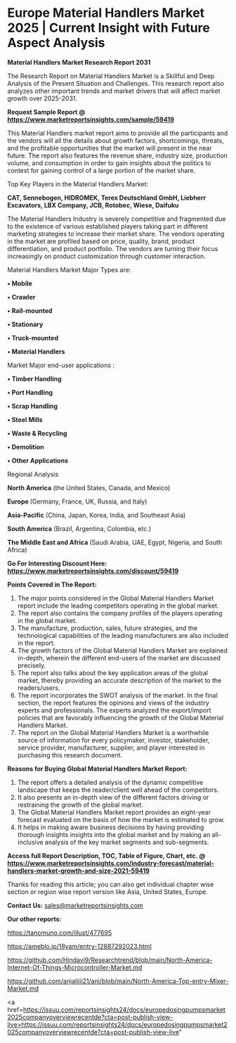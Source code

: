 # Europe Material Handlers Market 2025 | Current Insight with Future Aspect Analysis

<strong>Material Handlers Market Research Report 2031</strong>

The Research Report on Material Handlers Market is a Skillful and Deep Analysis of the Present Situation and Challenges. This research report also analyzes other important trends and market drivers that will affect market growth over 2025-2031.

<strong>Request Sample Report @ <a href=https://www.marketreportsinsights.com/sample/59419>https://www.marketreportsinsights.com/sample/59419</a></strong>

This Material Handlers market report aims to provide all the participants and the vendors will all the details about growth factors, shortcomings, threats, and the profitable opportunities that the market will present in the near future. The report also features the revenue share, industry size, production volume, and consumption in order to gain insights about the politics to contest for gaining control of a large portion of the market share.

Top Key Players in the Material Handlers Market:

<strong>CAT, Sennebogen, HIDROMEK, Terex Deutschland GmbH, Liebherr Excavators, LBX Company, JCB, Rotobec, Wiese, Daifuku</strong>

The Material Handlers Industry is severely competitive and fragmented due to the existence of various established players taking part in different marketing strategies to increase their market share. The vendors operating in the market are profiled based on price, quality, brand, product differentiation, and product portfolio. The vendors are turning their focus increasingly on product customization through customer interaction.

Material Handlers Market Major Types are:

<strong>• Mobile

• Crawler

• Rail-mounted

• Stationary

• Truck-mounted

• Material Handlers</strong>

Market Major end-user applications :

<strong>• Timber Handling

• Port Handling

• Scrap Handling

• Steel Mills

• Waste & Recycling

• Demolition

• Other Applications</strong>

Regional Analysis

</u><strong><b>North America</b></strong> (the United States, Canada, and Mexico)

<strong><b>Europe </b></strong>(Germany, France, UK, Russia, and Italy)

<strong><b>Asia-Pacific</b></strong> (China, Japan, Korea, India, and Southeast Asia)

<strong><b>South America</b></strong> (Brazil, Argentina, Colombia, etc.)

<strong><b>The Middle East and Africa</b></strong> (Saudi Arabia, UAE, Egypt, Nigeria, and South Africa)

<strong>Go For Interesting Discount Here: <a href=https://www.marketreportsinsights.com/discount/59419>https://www.marketreportsinsights.com/discount/59419</a></strong>

<strong>Points Covered in The Report:</strong>
<ol>
  <li>The major points considered in the Global Material Handlers Market report include the leading competitors operating in the global market.</li>
  <li>The report also contains the company profiles of the players operating in the global market.</li>
  <li>The manufacture, production, sales, future strategies, and the technological capabilities of the leading manufacturers are also included in the report.</li>
  <li>The growth factors of the Global Material Handlers Market are explained in-depth, wherein the different end-users of the market are discussed precisely.</li>
  <li>The report also talks about the key application areas of the global market, thereby providing an accurate description of the market to the readers/users.</li>
  <li>The report incorporates the SWOT analysis of the market. In the final section, the report features the opinions and views of the industry experts and professionals. The experts analyzed the export/import policies that are favorably influencing the growth of the Global Material Handlers Market.</li>
  <li>The report on the Global Material Handlers Market is a worthwhile source of information for every policymaker, investor, stakeholder, service provider, manufacturer, supplier, and player interested in purchasing this research document.</li>
</ol>
<strong>Reasons for Buying Global Material Handlers Market Report:</strong>

<ol>
  <li>The report offers a detailed analysis of the dynamic competitive landscape that keeps the reader/client well ahead of the competitors.</li>
  <li>It also presents an in-depth view of the different factors driving or restraining the growth of the global market.</li>
  <li>The Global Material Handlers Market report provides an eight-year forecast evaluated on the basis of how the market is estimated to grow.</li>
  <li>It helps in making aware business decisions by having providing thorough insights insights into the global market and by making an all-inclusive analysis of the key market segments and sub-segments.</li>
</ol>
<strong>Access full Report Description, TOC, Table of Figure, Chart, etc. @ <a href=https://www.marketreportsinsights.com/industry-forecast/material-handlers-market-growth-and-size-2021-59419>https://www.marketreportsinsights.com/industry-forecast/material-handlers-market-growth-and-size-2021-59419</a></strong>


Thanks for reading this article; you can also get individual chapter wise section or region wise report version like Asia, United States, Europe.

<strong>Contact Us:</strong>
sales@marketreportsinsights.com

<strong>Our other reports:</strong>

<a href=https://tanomuno.com/illust/477695>https://tanomuno.com/illust/477695</a>

<a href=https://ameblo.jp/18yam/entry-12887292023.html>https://ameblo.jp/18yam/entry-12887292023.html</a>

<a href=https://github.com/Hindavi9/Researchtrend/blob/main/North-America-Internet-Of-Things-Microcontroller-Market.md>https://github.com/Hindavi9/Researchtrend/blob/main/North-America-Internet-Of-Things-Microcontroller-Market.md</a>

<a href=https://github.com/anjaliiii21/ani/blob/main/North-America-Top-entry-Mixer-Market.md>https://github.com/anjaliiii21/ani/blob/main/North-America-Top-entry-Mixer-Market.md</a>

<a href=https://issuu.com/reportsinsights24/docs/europedosingpumpsmarket2025companyoverviewrecentde?cta=post-publish-view-live>https://issuu.com/reportsinsights24/docs/europedosingpumpsmarket2025companyoverviewrecentde?cta=post-publish-view-live</a>"
